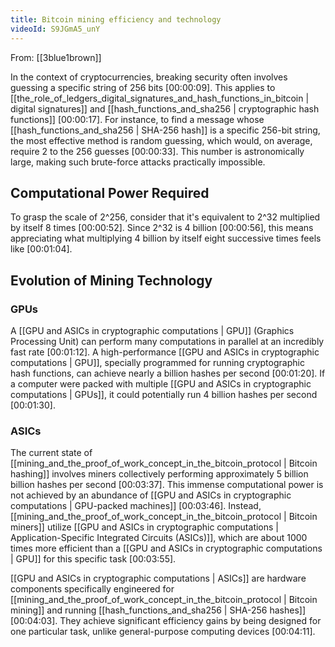 ```yaml
---
title: Bitcoin mining efficiency and technology
videoId: S9JGmA5_unY
---
```


From: [[3blue1brown]] <br/> 

In the context of cryptocurrencies, breaking security often involves guessing a specific string of 256 bits <a class="yt-timestamp" data-t="00:00:09">[00:00:09]</a>. This applies to [[the_role_of_ledgers_digital_signatures_and_hash_functions_in_bitcoin | digital signatures]] and [[hash_functions_and_sha256 | cryptographic hash functions]] <a class="yt-timestamp" data-t="00:00:17">[00:00:17]</a>. For instance, to find a message whose [[hash_functions_and_sha256 | SHA-256 hash]] is a specific 256-bit string, the most effective method is random guessing, which would, on average, require 2 to the 256 guesses <a class="yt-timestamp" data-t="00:00:33">[00:00:33]</a>. This number is astronomically large, making such brute-force attacks practically impossible.

## Computational Power Required

To grasp the scale of 2^256, consider that it's equivalent to 2^32 multiplied by itself 8 times <a class="yt-timestamp" data-t="00:00:52">[00:00:52]</a>. Since 2^32 is 4 billion <a class="yt-timestamp" data-t="00:00:56">[00:00:56]</a>, this means appreciating what multiplying 4 billion by itself eight successive times feels like <a class="yt-timestamp" data-t="00:01:04">[00:01:04]</a>.

## Evolution of Mining Technology

### GPUs

A [[GPU and ASICs in cryptographic computations | GPU]] (Graphics Processing Unit) can perform many computations in parallel at an incredibly fast rate <a class="yt-timestamp" data-t="00:01:12">[00:01:12]</a>. A high-performance [[GPU and ASICs in cryptographic computations | GPU]], specially programmed for running cryptographic hash functions, can achieve nearly a billion hashes per second <a class="yt-timestamp" data-t="00:01:20">[00:01:20]</a>. If a computer were packed with multiple [[GPU and ASICs in cryptographic computations | GPUs]], it could potentially run 4 billion hashes per second <a class="yt-timestamp" data-t="00:01:30">[00:01:30]</a>.

### ASICs

The current state of [[mining_and_the_proof_of_work_concept_in_the_bitcoin_protocol | Bitcoin hashing]] involves miners collectively performing approximately 5 billion billion hashes per second <a class="yt-timestamp" data-t="00:03:37">[00:03:37]</a>. This immense computational power is not achieved by an abundance of [[GPU and ASICs in cryptographic computations | GPU-packed machines]] <a class="yt-timestamp" data-t="00:03:46">[00:03:46]</a>. Instead, [[mining_and_the_proof_of_work_concept_in_the_bitcoin_protocol | Bitcoin miners]] utilize [[GPU and ASICs in cryptographic computations | Application-Specific Integrated Circuits (ASICs)]], which are about 1000 times more efficient than a [[GPU and ASICs in cryptographic computations | GPU]] for this specific task <a class="yt-timestamp" data-t="00:03:55">[00:03:55]</a>.

[[GPU and ASICs in cryptographic computations | ASICs]] are hardware components specifically engineered for [[mining_and_the_proof_of_work_concept_in_the_bitcoin_protocol | Bitcoin mining]] and running [[hash_functions_and_sha256 | SHA-256 hashes]] <a class="yt-timestamp" data-t="00:04:03">[00:04:03]</a>. They achieve significant efficiency gains by being designed for one particular task, unlike general-purpose computing devices <a class="yt-timestamp" data-t="00:04:11">[00:04:11]</a>.